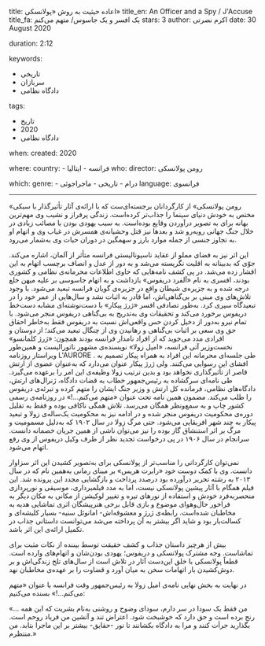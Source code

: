 
title: اعاده حیثیت به روش «پولانسکی»
title_en: An Officer and a Spy / J'Accuse 
title_fa: یک افسر و یک جاسوس/ متهم می‌کنم
stars: 3
author: اکرم نصرتی
date: 30 August 2020

duration: 2:12

keywords:
  - تاریخی
  - سربازان
  - دادگاه نظامی 

tags:
  - تاریخ
  - 2020
  - دادگاه نظامی  

when:
  created: 2020

where:
  country:
    - فرانسه
    - ایتالیا
who:
  director: رومن پولانسکی

which:
  genre:
    - درام
    - تاریخی
    - ماجراجوئی
  language: فرانسوی

---

«رومن پولانسکی» از کارگردانان برجسته‌ای‌ست که با ارائه‌ی آثار تأثیرگذار با سبکی مختص به خودش دنیای سینما را جذاب‌تر کرده‌است. زندگی پرفراز و نشیب وی مهم‌ترین بهانه برای به تصویر درآوردن وقایع بوده‌است. به سبب یهودی بودن با مصائب زیادی در خلال جنگ جهانی روبه‌رو شد و بعدها نیز قتل وحشیانه‌ی همسرش در غیاب وی و اتهام او به تجاوز جنسی از جمله موارد بارز و سهمگین در دوران حیات وی به‌شمار می‌رود. 

این اثر نیز به فضای مملو از عقاید ناسیونالیستی فرانسه متأثر از آلمان، اشاره می‌کند. جوّی که بدبینانه به اقلیت نگریسته می‌شد و به دور از عدل و انصاف برچسب اتهام به این اقشار زده می‌شد. در پی کشف نامه‌هایی که حاوی اطلاعات محرمانه‌ی نظامی و کشوری بودند، افسری به نام «آلفرد دریفوس» بازداشت و به اتهام جاسوسی بر علیه میهن خلع درجه شده و به جزیره‌ی شیطان واقع در جزیره‌ی گویان فرانسه تبعید می‌شود. با وجود تلاش‌های وی مبنی بر بی‌گناهی‌اش، اما قادر به اثبات نشد و سال‌هایی از عمر خود را در تبعیدگاه سپری کرد. به‌طور تصادفی افسر «ژرژ پیکار» با دست‌نوشته‌ای مشابه دست‌خط دریفوس برخورد می‌کند و تحقیقات وی به‌تدریج به بی‌گناهی دریفوس منجر می‌شود. با تمام نیرو به‌دور از دخیل کردن حس واقعی‌اش نسبت به دریفوس فقط به‌خاطر احقاق حق وی سعی بر اثبات بی‌گناهی و رهانیدن وی از چنگال تبعید می‌کند؛ از دوستان و افرادی مدد می‌جوید که از افراد نامدار فرانسه بودند همچون: «ژرژ کلمانسو» نخست‌وزیر آتی فرانسه، «امیل زولا» نویسنده‌ی مشهور ناتورالیست و همین‌طور ویراستار روزنامه L'AURORE . طی جلسه‌ای محرمانه این افراد به همراه پیکار تصمیم به افشای این رسوایی می‌کنند. ولی ژرژ پیکار عنوان می‌دارد که به‌عنوان عضوی از ارتش قاصر از تأثیرگذاری نخواهد بود و بدین ترتیب زولا وظیفه‌ی این امر را برعهده می‌گیرد. طی نامه‌ای سرگشاده به رئیس‌جمهور  خطاب به قضات دادگاه، ژنرال‌های ارتش، دادگاه‌های نظامی، فرمانده کل ارتش و وزیر جنگ ایشان را متهم کرده و  تبرئه‌ی دریفوس را طلب می‌کند. مضمون همین نامه تحت عنوان «متهم می‌کنم...!» در روزنامه‌ی رسمی کشور چاپ و به سمع‌ونظر همگان می‌رسد. تلاش همگی ناکافی بوده و فقط به تقلیل دوره‌ی محکومیت دریفوس منجر شده و در ادامه نیز به محکومیت یک‌ساله‌ی زولا  و تبعید پیکار به چند شهر افریقایی می‌شود. حتی مرگ زولا در سال ۱۹۰۲ که به‌دلیل مسمومیت و مرگ بر اثر استنشاق گاز بوده را نیز می‌توان ناشی از همین جریان خصمانه دانست. سرانجام در سال ۱۹۰۶ در پی درخواست تجدید نظر از طرف وکیل دریفوس از وی رفع اتهام می‌شود. 

نمی‌توان کارگردانی را مناسب‌تر از پولانسکی برای به‌تصویر کشیدن این اثر سزاوار دانست. وی با کمک دوست خود «رابرت هریس» بر مبنای رمانی به‌همین نام که در سال ۲۰۱۳ به رشته تحریر درآورده بود درصدد پرداخت و بازگشایی مجدد این پرونده شد. این فیلم همگام با آثار پیشین پولانسکی نیست، اما به مدد فیلمبرداری، موسیقی و نورپردازی منحصر‌به‌فرد خودش و استفاده از نورهای تیره و تغییر لوکیشن از مکانی به مکان دیگر به فراخور حال‌وهوای موضوع و بازی قابل برخی هنرپیشگان اثری تماشایی هدیه به مخاطبان شده‌است. رابطه‌ی ژرژ و معشوقه‌اش- امانوئل سنیه- بسیار کلیشه‌ای و کسالت‌بار بود و شاید اگر بیشتر به آن پرداخته می‌شد می‌توانست داستانی جذاب در تکمیل ارائه‌ی این اثر باشد.

بیش از هرچیز داستان جذاب و کشف حقیقت توسط بیننده از نکات مثبت برای تماشاست. وجه مشترک پولانسکی و دریفوس؛ یهودی بودن‌شان و اتهام‌های وارده است. قطعاً پولانسکی با خلق این‌دست آثار در تلاش است از سال‌های تلخ زندگی‌اش و بر دوش‌کشیدن بار اتهامات سخن به میان آورد و قضاوت را بر عهده‌ی مخاطبان نهد.

در نهایت به بخش نهایی نامه‌ی امیل زولا به رئیس‌جمهور وقت فرانسه با عنوان «متهم می‌کنم...!» بسنده می‌کنیم:

«... من فقط یک سودا در سر دارم، سودای وضوح و روشنی به‌نام بشریت که این همه رنج برده است و حق دارد که خوشبخت شود. اعتراض تند و آتشین من فریاد روحم است. بگذارید جرأت کنند و مرا به دادگاه بکشانند تا نور -حقایق- بیشتر بر این ماجرا بتابد. من منتظرم.»